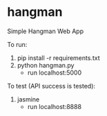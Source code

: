 # hangman
Simple Hangman Web App

To run:
1. pip install -r requirements.txt
2. python hangman.py
   - run localhost:5000

To test (API success is tested):
1. jasmine
   - run localhost:8888